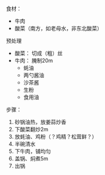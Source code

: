 
食材：

* 牛肉
* 酸菜（南方，如老母水，非东北酸菜）

预处理

* 酸菜： 切成（粗）丝
* 牛肉： 腌制20m
  * 蚝油
  * 两勺酱油
  * 沙茶酱
  * 生粉
  * 食用油

步骤：

1. 砂锅油热，放姜蒜炒香
2. 下酸菜翻炒2m
3. 放蚝油、鸡粉（？鸡精？松茸鲜？）
4. 半碗清水
5. 下牛肉，铺均匀
6. 盖锅、焖煮5m
7. 出锅
